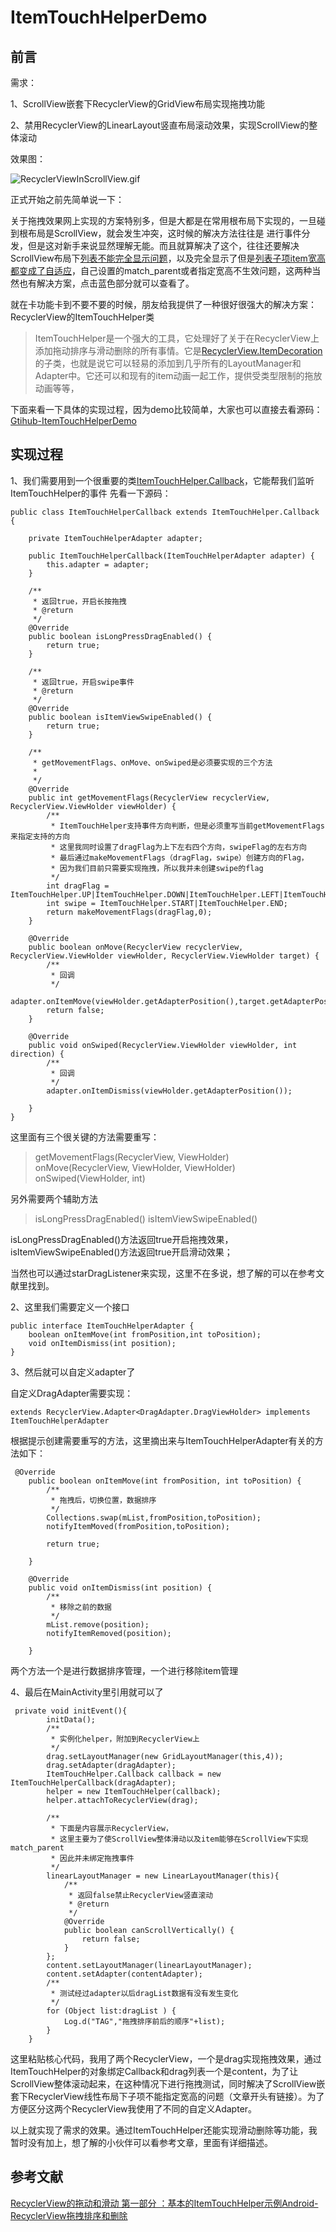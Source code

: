 # ItemTouchHelperDemo
## 前言
需求：

1、ScrollView嵌套下RecyclerView的GridView布局实现拖拽功能

2、禁用RecyclerView的LinearLayout竖直布局滚动效果，实现ScrollView的整体滚动

效果图：

![RecyclerViewInScrollView.gif](http://upload-images.jianshu.io/upload_images/2288127-0535496cc9f590be.gif?imageMogr2/auto-orient/strip)



正式开始之前先简单说一下：

关于拖拽效果网上实现的方案特别多，但是大都是在常用根布局下实现的，一旦碰到根布局是ScrollView，就会发生冲突，这时候的解决方法往往是
进行事件分发，但是这对新手来说显然理解无能。而且就算解决了这个，往往还要解决ScrollView布局下[列表不能完全显示问题](http://coderfan.com/2016/09/03/ListViewInScrollView/)，以及完全显示了但是[列表子项item宽高都变成了自适应](http://coderfan.com/2016/09/07/list-item-in-scroll-not-match-parent/)，自己设置的match_parent或者指定宽高不生效问题，这两种当然也有解决方案，点击蓝色部分就可以查看了。

就在卡功能卡到不要不要的时候，朋友给我提供了一种很好很强大的解决方案：RecyclerView的ItemTouchHelper类

> ItemTouchHelper是一个强大的工具，它处理好了关于在RecyclerView上添加拖动排序与滑动删除的所有事情。它是[RecyclerView.ItemDecoration](https://developer.android.com/reference/android/support/v7/widget/RecyclerView.ItemDecoration.html)的子类，也就是说它可以轻易的添加到几乎所有的LayoutManager和Adapter中。它还可以和现有的item动画一起工作，提供受类型限制的拖放动画等等，

下面来看一下具体的实现过程，因为demo比较简单，大家也可以直接去看源码：[Gtihub-ItemTouchHelperDemo](https://github.com/fanKarl/ItemTouchHelperDemo)

## 实现过程
1、我们需要用到一个很重要的类[ItemTouchHelper.Callback](https://developer.android.com/reference/android/support/v7/widget/helper/ItemTouchHelper.Callback.html)，它能帮我们监听ItemTouchHelper的事件
先看一下源码：
```
public class ItemTouchHelperCallback extends ItemTouchHelper.Callback {

    private ItemTouchHelperAdapter adapter;

    public ItemTouchHelperCallback(ItemTouchHelperAdapter adapter) {
        this.adapter = adapter;
    }

    /**
     * 返回true，开启长按拖拽
     * @return
     */
    @Override
    public boolean isLongPressDragEnabled() {
        return true;
    }

    /**
     * 返回true，开启swipe事件
     * @return
     */
    @Override
    public boolean isItemViewSwipeEnabled() {
        return true;
    }

    /**
     * getMovementFlags、onMove、onSwiped是必须要实现的三个方法
     *
     */
    @Override
    public int getMovementFlags(RecyclerView recyclerView, RecyclerView.ViewHolder viewHolder) {
        /**
         * ItemTouchHelper支持事件方向判断，但是必须重写当前getMovementFlags来指定支持的方向
         * 这里我同时设置了dragFlag为上下左右四个方向，swipeFlag的左右方向
         * 最后通过makeMovementFlags（dragFlag，swipe）创建方向的Flag，
         * 因为我们目前只需要实现拖拽，所以我并未创建swipe的flag
         */
        int dragFlag = ItemTouchHelper.UP|ItemTouchHelper.DOWN|ItemTouchHelper.LEFT|ItemTouchHelper.RIGHT;
        int swipe = ItemTouchHelper.START|ItemTouchHelper.END;
        return makeMovementFlags(dragFlag,0);
    }

    @Override
    public boolean onMove(RecyclerView recyclerView, RecyclerView.ViewHolder viewHolder, RecyclerView.ViewHolder target) {
        /**
         * 回调
         */
        adapter.onItemMove(viewHolder.getAdapterPosition(),target.getAdapterPosition());
        return false;
    }

    @Override
    public void onSwiped(RecyclerView.ViewHolder viewHolder, int direction) {
        /**
         * 回调
         */
        adapter.onItemDismiss(viewHolder.getAdapterPosition());

    }
}

```
这里面有三个很关键的方法需要重写：
  
> getMovementFlags(RecyclerView, ViewHolder)
> onMove(RecyclerView, ViewHolder, ViewHolder)
> onSwiped(ViewHolder, int)

另外需要两个辅助方法

>isLongPressDragEnabled()
>isItemViewSwipeEnabled()

isLongPressDragEnabled()方法返回true开启拖拽效果，isItemViewSwipeEnabled()方法返回true开启滑动效果；

当然也可以通过starDragListener来实现，这里不在多说，想了解的可以在参考文献里找到。

2、这里我们需要定义一个接口
```
public interface ItemTouchHelperAdapter {
    boolean onItemMove(int fromPosition,int toPosition);
    void onItemDismiss(int position);
}
```

3、然后就可以自定义adapter了

自定义DragAdapter需要实现：

```
extends RecyclerView.Adapter<DragAdapter.DragViewHolder> implements ItemTouchHelperAdapter 
```
根据提示创建需要重写的方法，这里摘出来与ItemTouchHelperAdapter有关的方法如下：
```
 @Override
    public boolean onItemMove(int fromPosition, int toPosition) {
        /**
         * 拖拽后，切换位置，数据排序
         */
        Collections.swap(mList,fromPosition,toPosition);
        notifyItemMoved(fromPosition,toPosition);

        return true;

    }

    @Override
    public void onItemDismiss(int position) {
        /**
         * 移除之前的数据
         */
        mList.remove(position);
        notifyItemRemoved(position);

    }
```
两个方法一个是进行数据排序管理，一个进行移除item管理

4、最后在MainActivity里引用就可以了

```
 private void initEvent(){
        initData();
        /**
         * 实例化helper，附加到RecyclerView上
         */
        drag.setLayoutManager(new GridLayoutManager(this,4));
        drag.setAdapter(dragAdapter);
        ItemTouchHelper.Callback callback = new ItemTouchHelperCallback(dragAdapter);
        helper = new ItemTouchHelper(callback);
        helper.attachToRecyclerView(drag);

        /**
         * 下面是内容展示RecyclerView，
         * 这里主要为了使ScrollView整体滑动以及item能够在ScrollView下实现match_parent
         * 因此并未绑定拖拽事件
         */
        linearLayoutManager = new LinearLayoutManager(this){
            /**
             * 返回false禁止RecyclerView竖直滚动
             * @return
             */
            @Override
            public boolean canScrollVertically() {
                return false;
            }
        };
        content.setLayoutManager(linearLayoutManager);
        content.setAdapter(contentAdapter);
        /**
         * 测试经过adapter以后dragList数据有没有发生变化
         */
        for (Object list:dragList ) {
            Log.d("TAG","拖拽排序前后的顺序"+list);
        }
    }
```
这里粘贴核心代码，我用了两个RecyclerView，一个是drag实现拖拽效果，通过ItemTouchHelper的对象绑定Callback和drag列表一个是content，为了让ScrollView整体滚动起来，在这种情况下进行拖拽测试，同时解决了ScrollView嵌套下RecyclerView线性布局下子项不能指定宽高的问题（文章开头有链接）。为了方便区分这两个RecyclerView我使用了不同的自定义Adapter。

以上就实现了需求的效果。通过ItemTouchHelper还能实现滑动删除等功能，我暂时没有加上，想了解的小伙伴可以看参考文章，里面有详细描述。


## 参考文献
[RecyclerView的拖动和滑动 第一部分 ：基本的ItemTouchHelper示例](http://www.jcodecraeer.com/a/anzhuokaifa/androidkaifa/2015/0630/3123.html)[Android-RecyclerView拖拽排序和删除](http://www.jianshu.com/p/fd67184f1aa2/comments/4070281#comment-4070281)
